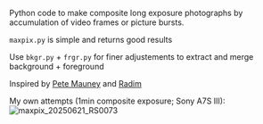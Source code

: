 Python code to make composite long exposure photographs by accumulation of video frames or picture bursts.

`maxpix.py` is simple and returns good results

Use `bkgr.py` + `frgr.py` for finer adjustements to extract and merge background + foreground

Inspired by [Pete Mauney](https://www.petemauney.com) and [Radim](https://fireflyexperience.org)

My own attempts (1min composite exposure; Sony A7S III):
![maxpix_20250621_RS0073](https://github.com/user-attachments/assets/02a33bf3-e416-4c4d-ac35-c14ab1676875)
